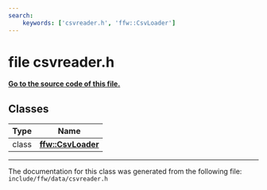 ```yaml
---
search:
    keywords: ['csvreader.h', 'ffw::CsvLoader']
---
```


# file csvreader.h

**[Go to the source code of this file.](csvreader_8h_source.md)**
## Classes

|Type|Name|
|-----|-----|
|class|[**ffw::CsvLoader**](classffw_1_1_csv_loader.md)|




----------------------------------------
The documentation for this class was generated from the following file: `include/ffw/data/csvreader.h`
